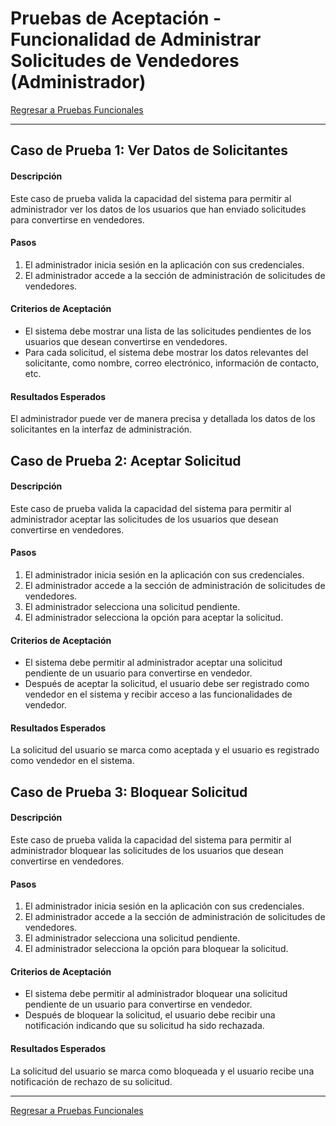 # Pruebas de Aceptación - Funcionalidad de Administrar Solicitudes de Vendedores (Administrador)

[Regresar a Pruebas Funcionales](../test.md)

---

## Caso de Prueba 1: Ver Datos de Solicitantes

#### Descripción
Este caso de prueba valida la capacidad del sistema para permitir al administrador ver los datos de los usuarios que han enviado solicitudes para convertirse en vendedores.

#### Pasos
1. El administrador inicia sesión en la aplicación con sus credenciales.
2. El administrador accede a la sección de administración de solicitudes de vendedores.

#### Criterios de Aceptación
- El sistema debe mostrar una lista de las solicitudes pendientes de los usuarios que desean convertirse en vendedores.
- Para cada solicitud, el sistema debe mostrar los datos relevantes del solicitante, como nombre, correo electrónico, información de contacto, etc.

#### Resultados Esperados
El administrador puede ver de manera precisa y detallada los datos de los solicitantes en la interfaz de administración.

## Caso de Prueba 2: Aceptar Solicitud

#### Descripción
Este caso de prueba valida la capacidad del sistema para permitir al administrador aceptar las solicitudes de los usuarios que desean convertirse en vendedores.

#### Pasos
1. El administrador inicia sesión en la aplicación con sus credenciales.
2. El administrador accede a la sección de administración de solicitudes de vendedores.
3. El administrador selecciona una solicitud pendiente.
4. El administrador selecciona la opción para aceptar la solicitud.

#### Criterios de Aceptación
- El sistema debe permitir al administrador aceptar una solicitud pendiente de un usuario para convertirse en vendedor.
- Después de aceptar la solicitud, el usuario debe ser registrado como vendedor en el sistema y recibir acceso a las funcionalidades de vendedor.

#### Resultados Esperados
La solicitud del usuario se marca como aceptada y el usuario es registrado como vendedor en el sistema.

## Caso de Prueba 3: Bloquear Solicitud

#### Descripción
Este caso de prueba valida la capacidad del sistema para permitir al administrador bloquear las solicitudes de los usuarios que desean convertirse en vendedores.

#### Pasos
1. El administrador inicia sesión en la aplicación con sus credenciales.
2. El administrador accede a la sección de administración de solicitudes de vendedores.
3. El administrador selecciona una solicitud pendiente.
4. El administrador selecciona la opción para bloquear la solicitud.

#### Criterios de Aceptación
- El sistema debe permitir al administrador bloquear una solicitud pendiente de un usuario para convertirse en vendedor.
- Después de bloquear la solicitud, el usuario debe recibir una notificación indicando que su solicitud ha sido rechazada.

#### Resultados Esperados
La solicitud del usuario se marca como bloqueada y el usuario recibe una notificación de rechazo de su solicitud.

---

[Regresar a Pruebas Funcionales](../test.md)